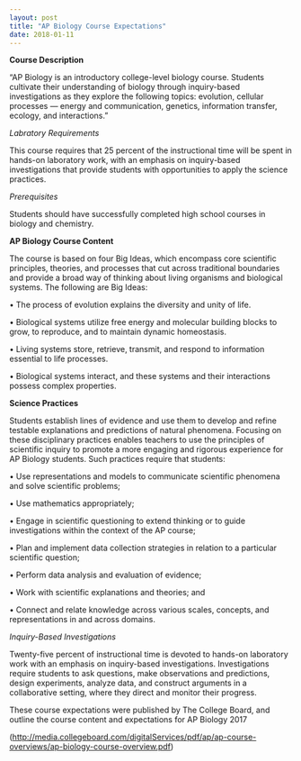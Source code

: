 ```yaml
---
layout: post
title: "AP Biology Course Expectations"
date: 2018-01-11
---
```


**Course Description**

“AP Biology is an introductory college-level biology course. Students cultivate their understanding of biology through inquiry-based investigations as they explore the following topics: evolution, cellular processes — energy and communication, genetics, information transfer, ecology, and interactions.”

_Labratory Requirements_

This course requires that 25 percent of the instructional time will be spent in hands-on laboratory work, with an emphasis on inquiry-based investigations that provide students with opportunities to apply the science practices.

_Prerequisites_

Students should have successfully completed high school courses in biology and chemistry.

**AP Biology Course Content**

The course is based on four Big Ideas, which encompass core scientific principles, theories, and processes that cut across traditional boundaries and provide a broad way of thinking about living organisms and biological systems. The following are Big Ideas:

• The process of evolution explains the diversity and unity of life.

• Biological systems utilize free energy and molecular building blocks to grow, to reproduce, and to maintain dynamic homeostasis.

• Living systems store, retrieve, transmit, and respond to information essential to life processes.

• Biological systems interact, and these systems and their interactions possess complex properties.

**Science Practices**

Students establish lines of evidence and use them to develop and refine testable explanations and predictions of natural phenomena. Focusing on these disciplinary practices enables teachers to use the principles of scientific inquiry to promote a more engaging and rigorous experience for AP Biology students. Such practices require that students:

• Use representations and models to communicate scientific phenomena and solve scientific problems;

• Use mathematics appropriately;

• Engage in scientific questioning to extend thinking or to guide investigations within the context of the AP course;

• Plan and implement data collection strategies in relation to a particular scientific question;

• Perform data analysis and evaluation of evidence;

• Work with scientific explanations and theories; and

• Connect and relate knowledge across various scales, concepts, and representations in and across domains.

_Inquiry-Based Investigations_

Twenty-five percent of instructional time is devoted to hands-on laboratory work with an emphasis on inquiry-based investigations. Investigations require students to ask questions, make observations and predictions, design experiments, analyze data, and construct arguments in a collaborative setting, where they direct and monitor their progress.

These course expectations were published by The College Board, and outline the course content and expectations for AP Biology 2017 

(http://media.collegeboard.com/digitalServices/pdf/ap/ap-course-overviews/ap-biology-course-overview.pdf)
